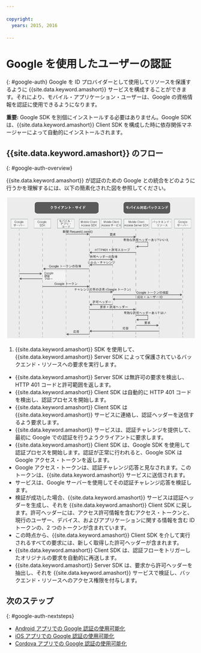 ```yaml
---

copyright:
  years: 2015, 2016
  
---
```


# Google を使用したユーザーの認証
{: #google-auth}
Google を ID プロバイダーとして使用してリソースを保護するように {{site.data.keyword.amashort}} サービスを構成することができます。それにより、モバイル・アプリケーション・ユーザーは、Google の資格情報を認証に使用できるようになります。

**重要:** Google SDK を別個にインストールする必要はありません。Google SDK は、{{site.data.keyword.amashort}} Client SDK を構成した時に依存関係マネージャーによって自動的にインストールされます。

## {{site.data.keyword.amashort}} のフロー
{: #google-auth-overview}

{{site.data.keyword.amashort}} が認証のための Google との統合をどのように行うかを理解するには、以下の簡素化された図を参照してください。

![image](images/mca-sequence-google.jpg)

1. {{site.data.keyword.amashort}} SDK を使用して、{{site.data.keyword.amashort}} Server SDK によって保護されているバックエンド・リソースへの要求を実行します。
* {{site.data.keyword.amashort}} Server SDK は無許可の要求を検出し、HTTP 401 コードと許可範囲を返します。
* {{site.data.keyword.amashort}} Client SDK は自動的に HTTP 401 コードを検出し、認証プロセスを開始します。
* {{site.data.keyword.amashort}} Client SDK は {{site.data.keyword.amashort}} サービスに連絡し、認証ヘッダーを送信するよう要求します。
* {{site.data.keyword.amashort}} サービスは、認証チャレンジを提供して、最初に Google での認証を行うようクライアントに要求します。
* {{site.data.keyword.amashort}} Client SDK は、Google SDK を使用して認証プロセスを開始します。認証が正常に行われると、Google SDK は Google アクセス・トークンを返します。
* Google アクセス・トークンは、認証チャレンジ応答と見なされます。このトークンは、{{site.data.keyword.amashort}} サービスに送信されます。
* サービスは、Google サーバーを使用してその認証チャレンジ応答を検証します。
* 検証が成功した場合、{{site.data.keyword.amashort}} サービスは認証ヘッダーを生成し、それを {{site.data.keyword.amashort}} Client SDK に戻します。許可ヘッダーには、アクセス許可情報を含むアクセス・トークンと、現行のユーザー、デバイス、およびアプリケーションに関する情報を含む ID トークンの、2 つのトークンが含まれています。
* この時点から、{{site.data.keyword.amashort}} Client SDK を介して実行されるすべての要求には、新しく取得した許可ヘッダーが含まれます。
* {{site.data.keyword.amashort}} Client SDK は、認証フローをトリガーしたオリジナルの要求を自動的に再送します。
* {{site.data.keyword.amashort}} Server SDK は、要求から許可ヘッダーを抽出し、それを {{site.data.keyword.amashort}} サービスで検証し、バックエンド・リソースへのアクセス権限を付与します。

## 次のステップ
{: #google-auth-nextsteps}

* [Android アプリでの Google 認証の使用可能化](google-auth-android.html)
* [iOS アプリでの Google 認証の使用可能化](google-auth-ios.html)
* [Cordova アプリでの Google 認証の使用可能化](google-auth-cordova.html)
